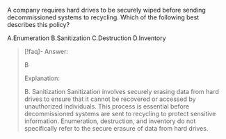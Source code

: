 
A company requires hard drives to be securely wiped before sending decommissioned systems to recycling. Which of the following best describes this policy? 

A.Enumeration
B.Sanitization
C.Destruction 
D.Inventory


> [!faq]- Answer: 
> 
> B 
> 
> Explanation: 
> 
> B. Sanitization Sanitization involves securely erasing data from hard drives to ensure that it cannot be recovered or accessed by unauthorized individuals. This process is essential before decommissioned systems are sent to recycling to protect sensitive information. Enumeration, destruction, and inventory do not specifically refer to the secure erasure of data from hard drives.
